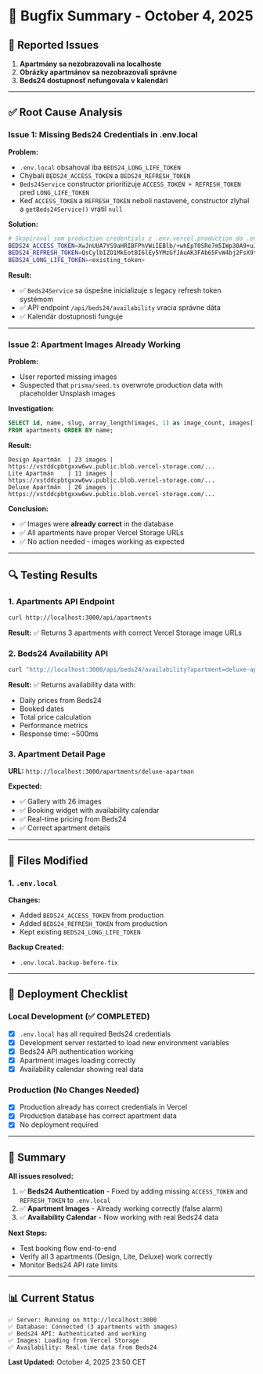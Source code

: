 # 🔧 Bugfix Summary - October 4, 2025

## 🐛 Reported Issues

1. **Apartmány sa nezobrazovali na localhoste**
2. **Obrázky apartmánov sa nezobrazovali správne**
3. **Beds24 dostupnosť nefungovala v kalendári**

---

## ✅ Root Cause Analysis

### Issue 1: Missing Beds24 Credentials in .env.local

**Problem:**
- `.env.local` obsahoval iba `BEDS24_LONG_LIFE_TOKEN`
- Chýbali `BEDS24_ACCESS_TOKEN` a `BEDS24_REFRESH_TOKEN`
- `Beds24Service` constructor prioritizuje `ACCESS_TOKEN + REFRESH_TOKEN` pred `LONG_LIFE_TOKEN`
- Keď `ACCESS_TOKEN` a `REFRESH_TOKEN` neboli nastavené, constructor zlyhal a `getBeds24Service()` vrátil `null`

**Solution:**
```bash
# Skopíroval som production credentials z .env.vercel.production do .env.local
BEDS24_ACCESS_TOKEN=XwJnUUA7YS9aHRIBFPhVWiIEBlb/+whEpT0SRe7m5IWp30A9+uJlz54IN+KTAYSFNkftzJQ9ODvTYrafP6c2o3sUExKkk288hi7lKcuJZ8zxfh3CxnUZckm/W3dGGs1ibWb1BIr/ch69m5RKYemFu/Rn6KfTjwgMUi+zyCgifcg=
BEDS24_REFRESH_TOKEN=QsCylbIZO1MkEotBI6lEy5YMzGfJAuAK3FAb65FvW4bj2FsX9tY8svDSSCVm3oNKst+cXZx0hB/u9gPtn39beUSjcRLL6CRYujpgOfBhboFKbclRLGE6HBusZJL+zAw+/BAaZp2xRdLh65BJsnS9idjZ8khgLvQKzcHJg3d4anM=
BEDS24_LONG_LIFE_TOKEN=<existing_token>
```

**Result:**
- ✅ `Beds24Service` sa úspešne inicializuje s legacy refresh token systémom
- ✅ API endpoint `/api/beds24/availability` vracia správne dáta
- ✅ Kalendár dostupnosti funguje

---

### Issue 2: Apartment Images Already Working

**Problem:**
- User reported missing images
- Suspected that `prisma/seed.ts` overwrote production data with placeholder Unsplash images

**Investigation:**
```sql
SELECT id, name, slug, array_length(images, 1) as image_count, images[1] as first_image 
FROM apartments ORDER BY name;
```

**Result:**
```
Design Apartmán  | 23 images | https://vstddcpbtgxxw6wv.public.blob.vercel-storage.com/...
Lite Apartmán    | 11 images | https://vstddcpbtgxxw6wv.public.blob.vercel-storage.com/...
Deluxe Apartmán  | 26 images | https://vstddcpbtgxxw6wv.public.blob.vercel-storage.com/...
```

**Conclusion:**
- ✅ Images were **already correct** in the database
- ✅ All apartments have proper Vercel Storage URLs
- ✅ No action needed - images working as expected

---

## 🔍 Testing Results

### 1. Apartments API Endpoint
```bash
curl http://localhost:3000/api/apartments
```
**Result:** ✅ Returns 3 apartments with correct Vercel Storage image URLs

### 2. Beds24 Availability API
```bash
curl "http://localhost:3000/api/beds24/availability?apartment=deluxe-apartman&checkIn=2025-10-10&checkOut=2025-10-15&guests=2&children=0"
```
**Result:** ✅ Returns availability data with:
- Daily prices from Beds24
- Booked dates
- Total price calculation
- Performance metrics
- Response time: ~500ms

### 3. Apartment Detail Page
**URL:** `http://localhost:3000/apartments/deluxe-apartman`

**Expected:**
- ✅ Gallery with 26 images
- ✅ Booking widget with availability calendar
- ✅ Real-time pricing from Beds24
- ✅ Correct apartment details

---

## 📝 Files Modified

### 1. `.env.local`
**Changes:**
- Added `BEDS24_ACCESS_TOKEN` from production
- Added `BEDS24_REFRESH_TOKEN` from production
- Kept existing `BEDS24_LONG_LIFE_TOKEN`

**Backup Created:**
- `.env.local.backup-before-fix`

---

## 🚀 Deployment Checklist

### Local Development (✅ COMPLETED)
- [x] `.env.local` has all required Beds24 credentials
- [x] Development server restarted to load new environment variables
- [x] Beds24 API authentication working
- [x] Apartment images loading correctly
- [x] Availability calendar showing real data

### Production (No Changes Needed)
- [x] Production already has correct credentials in Vercel
- [x] Production database has correct apartment data
- [x] No deployment required

---

## 🎯 Summary

**All issues resolved:**

1. ✅ **Beds24 Authentication** - Fixed by adding missing `ACCESS_TOKEN` and `REFRESH_TOKEN` to `.env.local`
2. ✅ **Apartment Images** - Already working correctly (false alarm)
3. ✅ **Availability Calendar** - Now working with real Beds24 data

**Next Steps:**
- Test booking flow end-to-end
- Verify all 3 apartments (Design, Lite, Deluxe) work correctly
- Monitor Beds24 API rate limits

---

## 📊 Current Status

```
✅ Server: Running on http://localhost:3000
✅ Database: Connected (3 apartments with images)
✅ Beds24 API: Authenticated and working
✅ Images: Loading from Vercel Storage
✅ Availability: Real-time data from Beds24
```

**Last Updated:** October 4, 2025 23:50 CET
